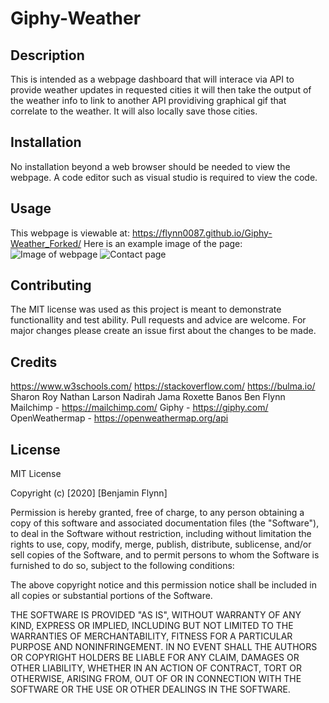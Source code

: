 # Giphy-Weather

## Description

This is intended as a webpage dashboard that will interace via API to provide weather updates in requested cities it will then take the output of the weather info to link to another API providiving graphical gif that correlate to the weather. It will also locally save those cities.

## Installation

No installation beyond a web browser should be needed to view the webpage. A code editor such as visual studio is required to view the code.

## Usage

This webpage is viewable at: https://flynn0087.github.io/Giphy-Weather_Forked/
Here is an example image of the page: ![Image of webpage](./assets/images/screenshot.PNG)
![Contact page](./assets/images/contacthtml.png)

## Contributing

The MIT license was used as this project is meant to demonstrate functionallity and test ability. Pull requests and advice are welcome. For major changes please create an issue first about the changes to be made.

## Credits

https://www.w3schools.com/
https://stackoverflow.com/
https://bulma.io/
Sharon Roy
Nathan Larson
Nadirah Jama
Roxette Banos
Ben Flynn
Mailchimp - https://mailchimp.com/
Giphy - https://giphy.com/
OpenWeathermap - https://openweathermap.org/api

## License

MIT License

Copyright (c) [2020] [Benjamin Flynn]

Permission is hereby granted, free of charge, to any person obtaining a copy
of this software and associated documentation files (the "Software"), to deal
in the Software without restriction, including without limitation the rights
to use, copy, modify, merge, publish, distribute, sublicense, and/or sell
copies of the Software, and to permit persons to whom the Software is
furnished to do so, subject to the following conditions:

The above copyright notice and this permission notice shall be included in all
copies or substantial portions of the Software.

THE SOFTWARE IS PROVIDED "AS IS", WITHOUT WARRANTY OF ANY KIND, EXPRESS OR
IMPLIED, INCLUDING BUT NOT LIMITED TO THE WARRANTIES OF MERCHANTABILITY,
FITNESS FOR A PARTICULAR PURPOSE AND NONINFRINGEMENT. IN NO EVENT SHALL THE
AUTHORS OR COPYRIGHT HOLDERS BE LIABLE FOR ANY CLAIM, DAMAGES OR OTHER
LIABILITY, WHETHER IN AN ACTION OF CONTRACT, TORT OR OTHERWISE, ARISING FROM,
OUT OF OR IN CONNECTION WITH THE SOFTWARE OR THE USE OR OTHER DEALINGS IN THE
SOFTWARE.

